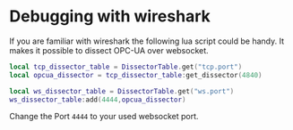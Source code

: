 # Debugging with wireshark

If you are familiar with wireshark the following lua script could be handy.
It makes it possible to dissect OPC-UA over websocket.

```lua
local tcp_dissector_table = DissectorTable.get("tcp.port")
local opcua_dissector = tcp_dissector_table:get_dissector(4840)

local ws_dissector_table = DissectorTable.get("ws.port")
ws_dissector_table:add(4444,opcua_dissector)
```

Change the Port `4444` to your used websocket port.
